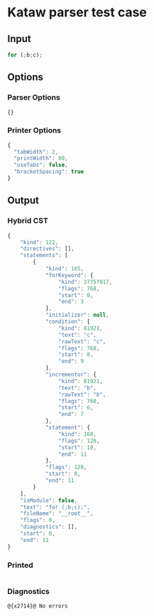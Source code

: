 # Kataw parser test case

## Input

`````js
for (;b;c);
`````

## Options

### Parser Options

`````js
{}
`````

### Printer Options

`````js
{
  "tabWidth": 2,
  "printWidth": 80,
  "useTabs": false,
  "bracketSpacing": true
}
`````

## Output

### Hybrid CST

```javascript
{
    "kind": 122,
    "directives": [],
    "statements": [
        {
            "kind": 165,
            "forKeyword": {
                "kind": 37757017,
                "flags": 768,
                "start": 0,
                "end": 3
            },
            "initializer": null,
            "condition": {
                "kind": 81921,
                "text": "c",
                "rawText": "c",
                "flags": 768,
                "start": 8,
                "end": 9
            },
            "incrementor": {
                "kind": 81921,
                "text": "b",
                "rawText": "b",
                "flags": 768,
                "start": 6,
                "end": 7
            },
            "statement": {
                "kind": 168,
                "flags": 128,
                "start": 10,
                "end": 11
            },
            "flags": 128,
            "start": 0,
            "end": 11
        }
    ],
    "isModule": false,
    "text": "for (;b;c);",
    "fileName": "__root__",
    "flags": 0,
    "diagnostics": [],
    "start": 0,
    "end": 11
}
```

### Printed

```javascript

```

### Diagnostics

```javascript
@{x2714}@ No errors
```

